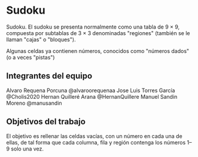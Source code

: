 # Sudoku
Sudoku.
El sudoku se presenta normalmente como una tabla de 9 × 9, compuesta por subtablas de 3 × 3 denominadas "regiones" (también se le llaman "cajas" o "bloques").

Algunas celdas ya contienen números, conocidos como "números dados" (o a veces "pistas")

## Integrantes del equipo

Alvaro Requena Porcuna     @alvaroorequenaa
Jose Luis Torres García    @Cholis2020
Hernan Quilleré Arana      @HernanQuillere
Manuel  Sandin Moreno      @manusandin

## Objetivos del trabajo
El objetivo es rellenar las celdas vacías, con un número en cada una de ellas, de tal forma que cada columna, fila y región contenga los números 1–9 solo una vez.

